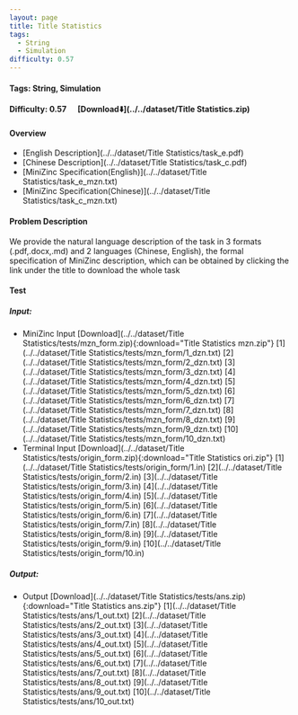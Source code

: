 ```yaml
---
layout: page
title: Title Statistics
tags:
  - String
  - Simulation
difficulty: 0.57
---
```


#### Tags: String, Simulation
#### Difficulty: 0.57 &nbsp;&nbsp;&nbsp;&nbsp; [Download⬇️](../../dataset/Title Statistics.zip)
#### Overview
- [English Description](../../dataset/Title Statistics/task_e.pdf)
- [Chinese Description](../../dataset/Title Statistics/task_c.pdf)
- [MiniZinc Specification(English)](../../dataset/Title Statistics/task_e_mzn.txt)
- [MiniZinc Specification(Chinese)](../../dataset/Title Statistics/task_c_mzn.txt)

#### Problem Description
We provide the natural language description of the task in 3 formats (.pdf,.docx,.md) and 2 languages (Chinese, English), the formal specification of MiniZinc description, which can be obtained by clicking the link under the title to download the whole task
#### Test
##### Input:
- MiniZinc Input [Download](../../dataset/Title Statistics/tests/mzn_form.zip){:download="Title Statistics mzn.zip"} [1](../../dataset/Title Statistics/tests/mzn_form/1_dzn.txt) [2](../../dataset/Title Statistics/tests/mzn_form/2_dzn.txt) [3](../../dataset/Title Statistics/tests/mzn_form/3_dzn.txt) [4](../../dataset/Title Statistics/tests/mzn_form/4_dzn.txt) [5](../../dataset/Title Statistics/tests/mzn_form/5_dzn.txt) [6](../../dataset/Title Statistics/tests/mzn_form/6_dzn.txt) [7](../../dataset/Title Statistics/tests/mzn_form/7_dzn.txt) [8](../../dataset/Title Statistics/tests/mzn_form/8_dzn.txt) [9](../../dataset/Title Statistics/tests/mzn_form/9_dzn.txt) [10](../../dataset/Title Statistics/tests/mzn_form/10_dzn.txt) 
- Terminal Input [Download](../../dataset/Title Statistics/tests/origin_form.zip){:download="Title Statistics ori.zip"} [1](../../dataset/Title Statistics/tests/origin_form/1.in) [2](../../dataset/Title Statistics/tests/origin_form/2.in) [3](../../dataset/Title Statistics/tests/origin_form/3.in) [4](../../dataset/Title Statistics/tests/origin_form/4.in) [5](../../dataset/Title Statistics/tests/origin_form/5.in) [6](../../dataset/Title Statistics/tests/origin_form/6.in) [7](../../dataset/Title Statistics/tests/origin_form/7.in) [8](../../dataset/Title Statistics/tests/origin_form/8.in) [9](../../dataset/Title Statistics/tests/origin_form/9.in) [10](../../dataset/Title Statistics/tests/origin_form/10.in) 

##### Output:
- Output [Download](../../dataset/Title Statistics/tests/ans.zip){:download="Title Statistics ans.zip"} [1](../../dataset/Title Statistics/tests/ans/1_out.txt) [2](../../dataset/Title Statistics/tests/ans/2_out.txt) [3](../../dataset/Title Statistics/tests/ans/3_out.txt) [4](../../dataset/Title Statistics/tests/ans/4_out.txt) [5](../../dataset/Title Statistics/tests/ans/5_out.txt) [6](../../dataset/Title Statistics/tests/ans/6_out.txt) [7](../../dataset/Title Statistics/tests/ans/7_out.txt) [8](../../dataset/Title Statistics/tests/ans/8_out.txt) [9](../../dataset/Title Statistics/tests/ans/9_out.txt) [10](../../dataset/Title Statistics/tests/ans/10_out.txt) 

